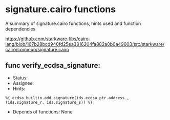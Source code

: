 # signature.cairo functions
A summary of signature.cairo functions, hints used and function dependencies 

https://github.com/starkware-libs/cairo-lang/blob/167b28bcd940fd25ea3816204fa882a0b0a49603/src/starkware/cairo/common/signature.cairo

## func verify_ecdsa_signature:
* Status:
* Assignee:
* Hints:

```
%{ ecdsa_builtin.add_signature(ids.ecdsa_ptr.address_, (ids.signature_r, ids.signature_s)) %}
```
* Depends of functions: None